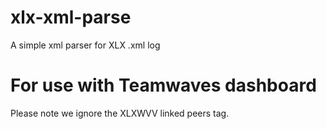 # xlx-xml-parse
A simple xml parser for XLX .xml log

# For use with Teamwaves dashboard

Please note we ignore the XLXWVV  linked peers tag.

